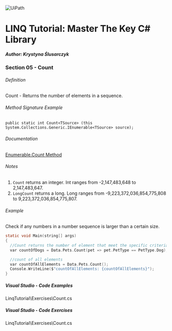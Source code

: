 ![UiPath](https://shonharsh.github.io/curriculum-vitae/Images/GitHub-Banner-CSharp-02.png)

# LINQ Tutorial: Master The Key C# Library

##### Author: Krystyna Ślusarczyk

### Section 05 - Count

###### Definition
Count - Returns the number of elements in a sequence.

###### Method Signature Example
`public static int Count<TSource> (this System.Collections.Generic.IEnumerable<TSource> source);`

###### Documentation
[Enumerable.Count Method](https://learn.microsoft.com/en-us/dotnet/api/system.linq.enumerable.count)

###### Notes
1. `Count` returns an integer.  Int ranges from -2,147,483,648 to 2,147,483,647.
2. `LongCount` returns a long.  Long ranges from -9,223,372,036,854,775,808 to 9,223,372,036,854,775,807.

###### Example
Check if any numbers in a number sequence is larger than a certain size.

```c
static void Main(string[] args)
{
  //Count returns the number of element that meet the specific criteria
  var countOfDogs = Data.Pets.Count(pet => pet.PetType == PetType.Dog);

  //count of all elements
  var countOfAllElements = Data.Pets.Count();
  Console.WriteLine($"countOfAllElements: {countOfAllElements}");
}
```

##### Visual Studio - Code Examples

LinqTutorial\Exercises\Count.cs

##### Visual Studio - Code Exercises

LinqTutorial\Exercises\Count.cs
